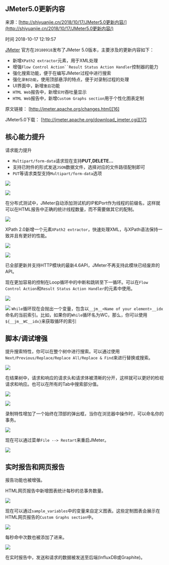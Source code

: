 ## JMeter5.0更新内容

来源：[http://shiyuanjie.cn/2018/10/17/JMeter5.0更新内容/](http://shiyuanjie.cn/2018/10/17/JMeter5.0更新内容/)

时间 2018-10-17 12:19:57

 
[JMeter][15] 官方在`20180918`发布了JMeter 5.0版本，主要涉及的更新内容如下：

 
* 新增`XPath2 extractor`元素，用于XML处理  
* 增强`Flow Control Action``Result Status Action Handler`控制器的能力  
* 强化搜索功能，便于在编写JMeter过程中进行搜索 
* 强化`录制功能`，使用顶部悬浮的特点，便于对录制过程的处理  
* UI界面中，新增`重启`功能  
* `HTML Web`报告中，新增`实时`吞吐量显示  
* `HTML Web`报告中，新增`Custom Graphs section`用于个性化图表定制  
 
 
原文链接： [http://jmeter.apache.org/changes.html][16]
 
JMeter5.0下载： [http://jmeter.apache.org/download_jmeter.cgi][17]
 
## 核心能力提升 
 
请求能力提升


- `Multipart/form-data`请求现在支持**PUT,DELETE...**
- 支持已附件的形式发送`JSON`数据文件，选择对应的文件路径配制即可
- `PUT`等请求类型支持`Multipart/form-data`选项

 
![][0]
 
![][1]
 
在分布式测试中，JMeter自动添加测试机的IP和Port作为线程的前缀名，这样就可以在HTML报告中正确的统计线程数量，而不需要做其它的配制。
 
![][2]
 
XPath 2.0新增一个元素`XPath2 extractor`，快速处理XML，与XPath语法保持一致并且有更好的性能。
 
![][3]
 
![][4]
 
已全部更新并支持HTTP模块的最新4.6API，JMeter不再支持此模块已经废弃的API。
 
现在更加容易的控制在Loop循环中的中断和跳转至下一循环。可以在`Flow Control Action`和`Result Status Action Handler`的元素中使用。
 
![][5]
 
![][6]
 `While`循环现在会抛出一个变量，包含以`__jm__<Name of your element>__idx`命名的当前索引。比如，如果你的`While`循环名为WC，那么，你可以使用`${__jm__WC__idx}`来获取循环的索引
 
## 脚本/调试增强 
 
提升搜索特性，你可以在整个树中进行搜索。可以通过使用`Next/Previous/Replace/Replace All/Replace & Find`来进行替换或搜索。
 
![][7]
 
在结果树中，请求和响应的请求头和请求体被清晰的分开，这样就可以更好的检视请求和响应。也可以在所有的Tab中搜索部分值。
 
![][8]
 
![][9]
 
录制特性增加了一个始终在顶部的弹出框，当你在浏览器中操作时，可以命名你的事务。
 
![][10]
 
现在可以通过菜单`File --> Restart`来重启JMeter。
 
![][11]
 
## 实时报告和网页报告 
 
报告功能也被增强。
 
HTML网页报告中新增图表统计每秒的总事务数量。
 
![][12]
 
现在可以通过`sample_variables`中的变量来自定义图表。这些定制图表会展示在HTML网页报告的`Custom Graphs section`中。
 
![][13]
 
每秒命中次数也被添加了进来。
 
![][14]
 
在实时报告中，发送和请求的数据被发送至后端(InfluxDB或Graphite)。


[15]: http://jmeter.apache.org/
[16]: http://jmeter.apache.org/changes.html
[17]: http://jmeter.apache.org/download_jmeter.cgi
[0]: https://img1.tuicool.com/iYBzayE.png
[1]: https://img2.tuicool.com/bQvEVjR.png
[2]: https://img1.tuicool.com/nqANFzM.png
[3]: https://img1.tuicool.com/fyY7VbM.png
[4]: https://img0.tuicool.com/muIBBnj.png
[5]: https://img1.tuicool.com/meyeYbJ.png
[6]: https://img1.tuicool.com/vuueyeI.png
[7]: https://img2.tuicool.com/Vjq6F3j.png
[8]: https://img2.tuicool.com/baIZ7nF.png
[9]: https://img1.tuicool.com/qEbemaA.png
[10]: https://img0.tuicool.com/IbMJrqj.png
[11]: https://img2.tuicool.com/2IfqI32.png
[12]: https://img2.tuicool.com/fmUrEvq.png
[13]: https://img1.tuicool.com/yqeyi2I.png
[14]: https://img0.tuicool.com/m6ZNzmN.png